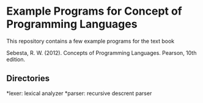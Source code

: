 # Example Programs for Concept of Programming Languages

This repository contains a few example programs for the text book 

 Sebesta, R. W. (2012). Concepts of Programming Languages. Pearson, 10th edition.

## Directories

*lexer: lexical analyzer
*parser: recursive descrent parser
